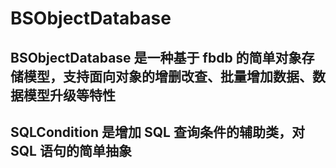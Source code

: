 # BSObjectDatabase

## BSObjectDatabase 是一种基于 fbdb 的简单对象存储模型，支持面向对象的增删改查、批量增加数据、数据模型升级等特性
## SQLCondition 是增加 SQL 查询条件的辅助类，对 SQL 语句的简单抽象
